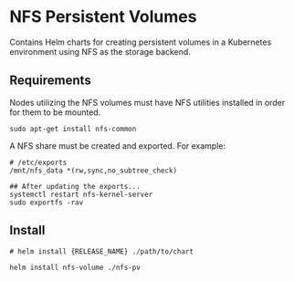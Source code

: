 # NFS Persistent Volumes

Contains Helm charts for creating persistent volumes in a Kubernetes environment using NFS as the storage backend.

## Requirements

Nodes utilizing the NFS volumes must have NFS utilities installed in order for them to be mounted.

`sudo apt-get install nfs-common`

A NFS share must be created and exported. For example:

```
# /etc/exports
/mnt/nfs_data *(rw,sync,no_subtree_check)

## After updating the exports...
systemctl restart nfs-kernel-server
sudo exportfs -rav
```

## Install

```
# helm install {RELEASE_NAME} ./path/to/chart

helm install nfs-volume ./nfs-pv
```
